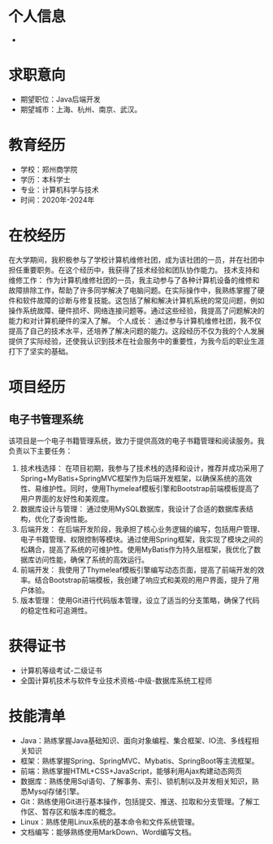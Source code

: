 # 个人信息
- 
# 求职意向
- 期望职位：Java后端开发
- 期望城市：上海、杭州、南京、武汉。
# 教育经历
- 学校：郑州商学院
- 学历：本科学士
- 专业：计算机科学与技术
- 时间：2020年-2024年
# 在校经历
在大学期间，我积极参与了学校计算机维修社团，成为该社团的一员，并在社团中担任重要职务。在这个经历中，我获得了技术经验和团队协作能力。
技术支持和维修工作：
作为计算机维修社团的一员，我主动参与了各种计算机设备的维修和故障排除工作，帮助了许多同学解决了电脑问题。在实际操作中，我熟练掌握了硬件和软件故障的诊断与修复技能。这包括了解和解决计算机系统的常见问题，例如操作系统故障、硬件损坏、网络连接问题等。通过这些经验，我提高了问题解决的能力和对计算机硬件的深入了解。
个人成长：
通过参与计算机维修社团，我不仅提高了自己的技术水平，还培养了解决问题的能力。这段经历不仅为我的个人发展提供了实际经验，还使我认识到技术在社会服务中的重要性，为我今后的职业生涯打下了坚实的基础。
# 项目经历
## 电子书管理系统
该项目是一个电子书籍管理系统，致力于提供高效的电子书籍管理和阅读服务。我负责以下主要任务： 
1. 技术栈选择： 在项目初期，我参与了技术栈的选择和设计，推荐并成功采用了Spring+MyBatis+SpringMVC框架作为后端开发框架，以确保系统的高效性、易维护性。同时，使用Thymeleaf模板引擎和Bootstrap前端模板提高了用户界面的友好性和美观度。
2. 数据库设计与管理： 通过使用MySQL数据库，我设计了合适的数据库表结构，优化了查询性能。
3. 后端开发： 在后端开发阶段，我承担了核心业务逻辑的编写，包括用户管理、电子书籍管理、权限控制等模块。通过使用Spring框架，我实现了模块之间的松耦合，提高了系统的可维护性。使用MyBatis作为持久层框架，我优化了数据库访问性能，确保了系统的高效运行。 
4. 前端开发： 我使用了Thymeleaf模板引擎编写动态页面，提高了前端开发的效率。结合Bootstrap前端模板，我创建了响应式和美观的用户界面，提升了用户体验。 
5. 版本管理： 使用Git进行代码版本管理，设立了适当的分支策略，确保了代码的稳定性和可追溯性。
# 获得证书
- 计算机等级考试-二级证书
- 全国计算机技术与软件专业技术资格-中级-数据库系统工程师
# 技能清单
- Java：熟练掌握Java基础知识、面向对象编程、集合框架、IO流、多线程相关知识
- 框架：熟练掌握Spring、SpringMVC、Mybatis、SpringBoot等主流框架。
- 前端：熟练掌握HTML+CSS+JavaScript，能够利用Ajax构建动态网页
- 数据库：熟练使用Sql语句、了解事务、索引、锁机制以及并发相关知识，熟悉Mysql存储引擎。
- Git：熟练使用Git进行基本操作，包括提交、推送、拉取和分支管理。了解工作区、暂存区和版本库的概念。
- Linux：熟练使用Linux系统的基本命令和文件系统管理。
- 文档编写：能够熟练使用MarkDown、Word编写文档。
